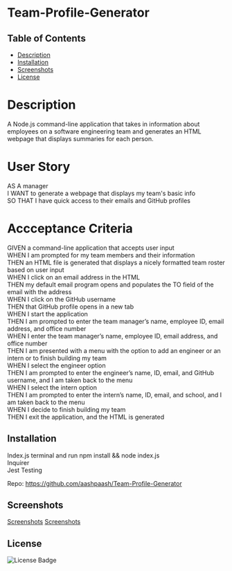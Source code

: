 # Team-Profile-Generator

## Table of Contents
- [Description](#Description)
- [Installation](#Installation)
- [Screenshots](#Screenshots)
- [License](#License)

# Description
A Node.js command-line application that takes in information about employees on a software engineering team and generates an HTML webpage that displays summaries for each person.

# User Story
AS A manager<br>
I WANT to generate a webpage that displays my team's basic info<br>
SO THAT I have quick access to their emails and GitHub profiles<br>

# Accceptance Criteria
GIVEN a command-line application that accepts user input<br>
WHEN I am prompted for my team members and their information<br>
THEN an HTML file is generated that displays a nicely formatted team roster based on user input<br>
WHEN I click on an email address in the HTML<br>
THEN my default email program opens and populates the TO field of the email with the address<br>
WHEN I click on the GitHub username<br>
THEN that GitHub profile opens in a new tab<br>
WHEN I start the application<br>
THEN I am prompted to enter the team manager’s name, employee ID, email address, and office number<br>
WHEN I enter the team manager’s name, employee ID, email address, and office number<br>
THEN I am presented with a menu with the option to add an engineer or an intern or to finish building my team<br>
WHEN I select the engineer option<br>
THEN I am prompted to enter the engineer’s name, ID, email, and GitHub username, and I am taken back to the menu<br>
WHEN I select the intern option<br>
THEN I am prompted to enter the intern’s name, ID, email, and school, and I am taken back to the menu<br>
WHEN I decide to finish building my team<br>
THEN I exit the application, and the HTML is generated<br>

## Installation
Index.js terminal and run npm install && node index.js <br>
Inquirer<br>
Jest Testing<br>

Repo: https://github.com/aashpaash/Team-Profile-Generator

## Screenshots
[Screenshots](./assets/Screenshot%202023-05-08%20at%207.45.52%20PM.png)
[Screenshots](./assets/Screenrec.webm)



## License
![License Badge](https://img.shields.io/badge/License-MIT-blue)<br>
